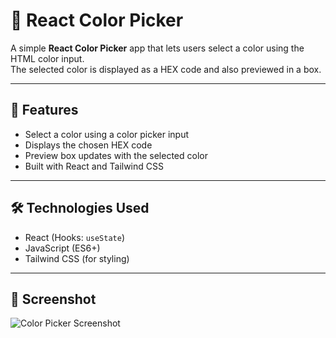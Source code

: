 # 🎨 React Color Picker

A simple **React Color Picker** app that lets users select a color using the HTML color input.  
The selected color is displayed as a HEX code and also previewed in a box.

---

## 🚀 Features
- Select a color using a color picker input
- Displays the chosen HEX code
- Preview box updates with the selected color
- Built with React and Tailwind CSS

---

## 🛠️ Technologies Used
- React (Hooks: `useState`)
- JavaScript (ES6+)
- Tailwind CSS (for styling)

---

## 📸 Screenshot
![Color Picker Screenshot](src/screenshot.png)  




